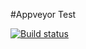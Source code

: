 #Appveyor Test

[![Build status](https://ci.appveyor.com/api/projects/status/noxihlrm5c7bib0j?svg=true)](https://ci.appveyor.com/project/VeraPerv/ajs4-1)